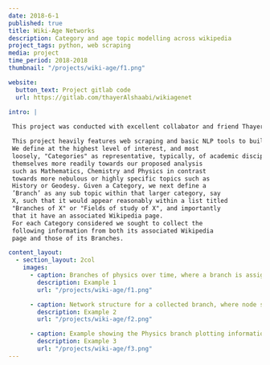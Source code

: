```yaml
---
date: 2018-6-1
published: true
title: Wiki-Age Networks
description: Category and age topic modelling across wikipedia
project_tags: python, web scraping
media: project
time_period: 2018-2018
thumbnail: "/projects/wiki-age/f1.png"

website:
  button_text: Project gitlab code
  url: https://gitlab.com/thayerAlshaabi/wikiagenet

intro: |
 
 This project was conducted with excellent collabator and friend Thayer Alshaabi for a course final project in Principles of Complex Systems. See the full project write-up [here](https://sagehahn.com/images/resources/wiki-age-net.pdf)

 This project heavily features web scraping and basic NLP tools to build a dataset of information from wikipedia. Specifically, we scraped information related to notable people within fields, and and their age.
 We define at the highest level of interest, and most
 loosely, "Categories" as representative, typically, of academic disciplines. That being said, certain  Categories lend
 themselves more readily towards our proposed analysis
 such as Mathematics, Chemistry and Physics in contrast
 towards more nebulous or highly specific topics such as
 History or Geodesy. Given a Category, we next define a
 ’Branch’ as any sub topic within that larger category, say
 X, such that it would appear reasonably within a list titled
 "Branches of X" or "Fields of study of X", and importantly
 that it have an associated Wikipedia page.
 For each Category considered we sought to collect the
 following information from both its associated Wikipedia
 page and those of its Branches.

content_layout:
  - section_layout: 2col
    images:
      - caption: Branches of physics over time, where a branch is assigned a year based on the median of each person found within that branches mean year.
        description: Example 1
        url: "/projects/wiki-age/f1.png"

      - caption: Network structure for a collected branch, where node size how many people are within that category.
        description: Example 2
        url: "/projects/wiki-age/f2.png"

      - caption: Example showing the Physics branch plotting information by year and number of people.
        description: Example 3
        url: "/projects/wiki-age/f3.png"
---
```

